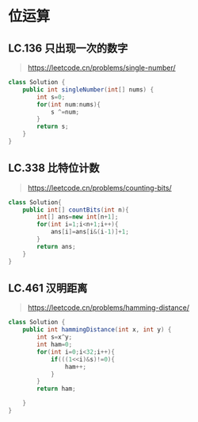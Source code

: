 # 位运算
## LC.136 只出现一次的数字
> https://leetcode.cn/problems/single-number/
```java
class Solution {
    public int singleNumber(int[] nums) {
        int s=0;
        for(int num:nums){
            s ^=num;
        }
        return s;
    }
}
```

## LC.338 比特位计数
> https://leetcode.cn/problems/counting-bits/
```java
class Solution{
    public int[] countBits(int n){
        int[] ans=new int[n+1];
        for(int i=1;i<n+1;i++){
            ans[i]=ans[i&(i-1)]+1;
        }
        return ans;
    }
}
```

## LC.461 汉明距离
> https://leetcode.cn/problems/hamming-distance/
```java
class Solution {
    public int hammingDistance(int x, int y) {
        int s=x^y;
        int ham=0;
        for(int i=0;i<32;i++){
            if(((1<<i)&s)!=0){
                ham++;
            }
        }
        return ham;

    }
}
```
